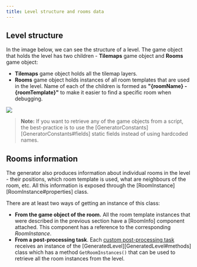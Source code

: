 ```yaml
---
title: Level structure and rooms data
---
```


## Level structure

In the image below, we can see the structure of a level. The game object that holds the level has two children - **Tilemaps** game object and **Rooms** game object:

- **Tilemaps** game object holds all the tilemap layers.
- **Rooms** game object holds instances of all room templates that are used in the level. Name of each of the children is formed as **"{roomName} - {roomTemplate}"** to make it easier to find a specific room when debugging.

<Image src="2d/basics/level_structure.png" caption="Structure of the level" />

> **Note:** If you want to retrieve any of the game objects from a script, the best-practice is to use the [GeneratorConstants][GeneratorConstants#fields] static fields instead of using hardcoded names.

## Rooms information

The generator also produces information about individual rooms in the level - their positions, which room template is used, what are neighbours of the room, etc. All this information is exposed through the [RoomInstance][RoomInstance#properties] class.

There are at least two ways of getting an instance of this class:

- **From the game object of the room.** All the room template instances that were described in the previous section have a [RoomInfo] component attached. This component has a reference to the corresponding *RoomInstance*.
- **From a post-processing task**. Each [custom post-processing task](../generators/post-process#custom-post-processing) receives an instance of the [GeneratedLevel][GeneratedLevel#methods] class which has a method `GetRoomInstances()` that can be used to retrieve all the room instances from the level.